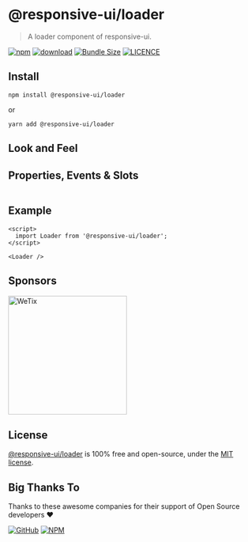 # @responsive-ui/loader

> A loader component of responsive-ui.

<p>

[![npm](https://img.shields.io/npm/v/@responsive-ui/loader.svg)](https://www.npmjs.com/package/@responsive-ui/loader)
[![download](https://img.shields.io/npm/dw/@responsive-ui/loader.svg)](https://www.npmjs.com/package/@responsive-ui/loader)
[![Bundle Size](https://badgen.net/bundlephobia/minzip/%40responsive-ui%2Floader)](https://bundlephobia.com/result?p=@responsive-ui/loader)
[![LICENCE](https://img.shields.io/github/license/wetix/responsive-ui)](https://github.com/wetix/responsive-ui/blob/master/LICENSE)

</p>

## Install

```console
npm install @responsive-ui/loader
```

or

```console
yarn add @responsive-ui/loader
```

## Look and Feel

<!-- <img src="https://user-images.githubusercontent.com/28108597/104027903-052ac280-5203-11eb-9326-2ee47aa1901b.png"
alt="@responsive-ui/loader" /> -->

## Properties, Events & Slots

```ts
```

## Example

```svelte
<script>
  import Loader from '@responsive-ui/loader';
</script>

<Loader />
```

<!-- [Try it yourself in Svelte Repl](https://svelte.dev/repl/f2f4c638c5734107b3c72a8794a961ee?version=3.31.2) -->

## Sponsors

<img src="https://asset.wetix.my/images/logo/wetix.png" alt="WeTix" width="240px">

## License

[@responsive-ui/loader](https://github.com/wetix/responsive-ui/tree/master/components/loader) is 100% free and open-source, under the [MIT license](https://github.com/wetix/responsive-ui/blob/master/LICENSE).

## Big Thanks To

Thanks to these awesome companies for their support of Open Source developers ❤

[![GitHub](https://jstools.dev/img/badges/github.svg)](https://github.com/open-source)
[![NPM](https://jstools.dev/img/badges/npm.svg)](https://www.npmjs.com/)
